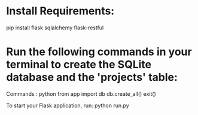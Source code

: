 # Install Requirements:

pip install flask sqlalchemy flask-restful

# Run the following commands in your terminal to create the SQLite database and the 'projects' table:

Commands : 
python
from app import db
db.create_all()
exit()

To start your Flask application, run:
python run.py